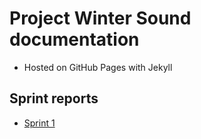 # Project Winter Sound documentation

- Hosted on GitHub Pages with Jekyll

## Sprint reports

- [Sprint 1](./sprints/sprint1)

